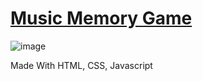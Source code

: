# [Music Memory Game](https://mrsouheil.github.io/4F-Music-Memory-Game/)
![image](https://github.com/MrSouheil/4F-Music-Memory-Game/assets/68443374/7dc0387b-0a29-40c8-9c85-5d6631621e66)

Made With HTML, CSS, Javascript
